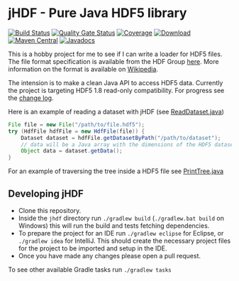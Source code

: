 # jHDF - Pure Java HDF5 library
[![Build Status](https://dev.azure.com/jamesmudd/jhdf/_apis/build/status/jhdf-CI?branchName=master)](https://dev.azure.com/jamesmudd/jhdf/_build/latest?definitionId=3&branchName=master) [![Quality Gate Status](https://sonarcloud.io/api/project_badges/measure?project=jamesmudd_jhdf&metric=alert_status)](https://sonarcloud.io/dashboard?id=jamesmudd_jhdf) [![Coverage](https://sonarcloud.io/api/project_badges/measure?project=jamesmudd_jhdf&metric=coverage)](https://sonarcloud.io/dashboard?id=jamesmudd_jhdf) [ ![Download](https://api.bintray.com/packages/jamesmudd/jhdf/jhdf/images/download.svg) ](https://bintray.com/jamesmudd/jhdf/jhdf/_latestVersion) [![Maven Central](https://img.shields.io/maven-central/v/io.jhdf/jhdf.svg?label=Maven%20Central)](https://search.maven.org/search?q=g:%22io.jhdf%22%20AND%20a:%22jhdf%22) [![Javadocs](http://javadoc.io/badge/io.jhdf/jhdf.svg)](http://javadoc.io/doc/io.jhdf/jhdf)

This is a hobby project for me to see if I can write a loader for HDF5 files. The file format specification is available from the HDF Group [here](https://support.hdfgroup.org/HDF5/doc/H5.format.html). More information on the format is available on [Wikipedia](https://en.wikipedia.org/wiki/Hierarchical_Data_Format).

The intension is to make a clean Java API to access HDF5 data. Currently the project is targeting HDF5 1.8 read-only compatibility. For progress see the [change log](CHANGES.md).

Here is an example of reading a dataset with jHDF (see [ReadDataset.java](jhdf/src/main/java/io/jhdf/examples/ReadDataset.java))

```java
File file = new File("/path/to/file.hdf5");
try (HdfFile hdfFile = new HdfFile(file)) {
	Dataset dataset = hdfFile.getDatasetByPath("/path/to/dataset");
	// data will be a Java array with the dimensions of the HDF5 dataset
	Object data = dataset.getData();
}
```

For an example of traversing the tree inside a HDF5 file see [PrintTree.java](jhdf/src/main/java/io/jhdf/examples/PrintTree.java)

## Developing jHDF
- Clone this repository.
- Inside the `jhdf` directory run `./gradlew build` (`./gradlew.bat build` on Windows) this will run the build and tests fetching dependencies. 
- To prepare the project for an IDE run `./gradlew eclipse` for Eclipse, or `./gradlew idea` for IntelliJ. This should create the necessary project files for the project to be imported and setup in the IDE.
- Once you have made any changes please open a pull request.

To see other available Gradle tasks run `./gradlew tasks` 
